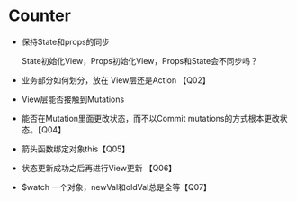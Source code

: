 # Counter

* 保持State和props的同步

  State初始化View，Props初始化View，Props和State会不同步吗？

* 业务部分如何划分，放在 View层还是Action 【Q02】

* View层能否接触到Mutations

* 能否在Mutation里面更改状态，而不以Commit mutations的方式根本更改状态。【Q04】

* 箭头函数绑定对象this【Q05】

* 状态更新成功之后再进行View更新 【Q06】

* $watch 一个对象，newVal和oldVal总是全等【Q07】
